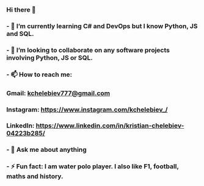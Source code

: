### Hi there 👋
### - 🌱 I’m currently learning C# and DevOps but I know Python, JS and SQL.
### - 👯 I’m looking to collaborate on any software projects involving Python, JS or SQL.
### - 📫 How to reach me: 
###                   Gmail: kchelebiev777@gmail.com
###                   Instagram: https://www.instagram.com/kchelebiev_/
###                   LinkedIn: https://www.linkedin.com/in/kristian-chelebiev-04223b285/
### - 💬 Ask me about anything
### - ⚡ Fun fact: I am water polo player. I also like F1, football, maths and history.


<!--
**kristianche/kristianche** is a ✨ _special_ ✨ repository because its `README.md` (this file) appears on your GitHub profile.

Here are some ideas to get you started:


- 🔭 I’m currently working on ...
- 🌱 I’m currently learning C# but i know Python, JS and SQL
- 👯 I’m looking to collaborate on any 
- 🤔 I’m looking for help with ...
- 💬 Ask me about anything
- 📫 How to reach me: kchelebiev777@gmail.com
- 😄 Pronouns: ...
- ⚡ Fun fact: ...
-->
